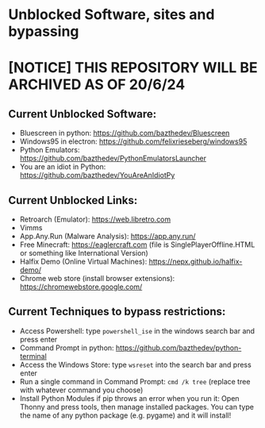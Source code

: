 # Unblocked Software, sites and bypassing

# [NOTICE] THIS REPOSITORY WILL BE ARCHIVED AS OF 20/6/24

## Current Unblocked Software:
- Bluescreen in python: https://github.com/bazthedev/Bluescreen
- Windows95 in electron: https://github.com/felixrieseberg/windows95
- Python Emulators: https://github.com/bazthedev/PythonEmulatorsLauncher
- You are an idiot in Python: https://github.com/bazthedev/YouAreAnIdiotPy

## Current Unblocked Links:

- Retroarch (Emulator): https://web.libretro.com
- Vimms
- App.Any.Run (Malware Analysis): https://app.any.run/
- Free Minecraft: https://eaglercraft.com (file is SinglePlayerOffline.HTML or something like International Version)
- Halfix Demo (Online Virtual Machines): https://nepx.github.io/halfix-demo/
- Chrome web store (install browser extensions): https://chromewebstore.google.com/

## Current Techniques to bypass restrictions:

- Access Powershell: type `powershell_ise` in the windows search bar and press enter
- Command Prompt in python: https://github.com/bazthedev/python-terminal
- Access the Windows Store: type `wsreset` into the search bar and press enter
- Run a single command in Command Prompt: `cmd /k tree` (replace tree with whatever command you choose)
- Install Python Modules if pip throws an error when you run it: Open Thonny and press tools, then manage installed packages. You can type the name of any python package (e.g. pygame) and it will install!
